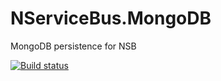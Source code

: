 NServiceBus.MongoDB
===================

MongoDB persistence for NSB


[![Build status](https://ci.appveyor.com/api/projects/status/8192m9r6c4gwcbjy)](https://ci.appveyor.com/project/sbmako/nservicebus-mongodb)
